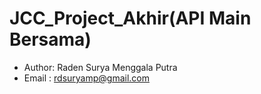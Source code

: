 # JCC_Project_Akhir(API Main Bersama)
- Author: Raden Surya Menggala Putra
- Email : rdsuryamp@gmail.com
